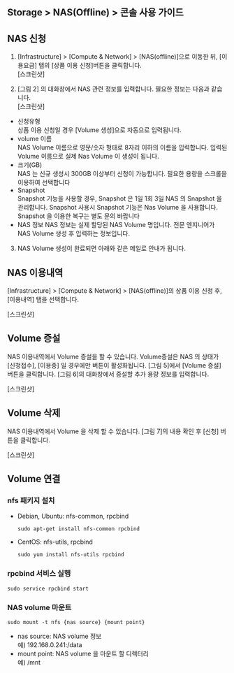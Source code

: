 ## Storage > NAS(Offline) > 콘솔 사용 가이드

## NAS 신청

1. [Infrastructure] > [Compute & Network] > [NAS(offline)]으로 이동한 뒤, [이용요금] 탭의 [상품 이용 신청]버튼을 클릭합니다.  
  [스크린샷]  

2. [그림 2] 의 대화창에서 NAS 관련 정보를 입력합니다. 필요한 정보는 다음과 같습니다.  
  [스크린샷]  
  * 신청유형  
    상품 이용 신청일 경우 [Volume 생성]으로 자동으로 입력됩니다.
  * volume 이름  
    NAS Volume 이름으로 영문/숫자 형태로 8자리 이하의 이름을 입력합니다. 입력된 Volume 이름으로 실제 Nas Volume 이 생성이 됩니다.
  * 크기(GB)  
    NAS 는 신규 생성시 300GB 이상부터 신청이 가능합니다. 필요한 용량을 스크롤을 이용하여 선택합니다
  * Snapshot  
    Snapshot 기능을 사용할 경우, Snapshot 은 1일 1회 3일 NAS 의 Snapshot 을 관리합니다. Snapshot 사용시 Snapshot 기능은 Nas Volume 을 사용합니다. Snapshot 을 이용한 복구는 별도 문의 바랍니다
  * NAS 정보
    NAS 정보는 실제 할당된 NAS Volume 명입니다. 전문 엔지니어가 NAS Volume 생성 후 입력하는 정보입니다.

3. NAS Volume 생성이 완료되면 아래와 같은 메일로 안내가 됩니다.


## NAS 이용내역

[Infrastructure] > [Compute & Network] > [NAS(offline)]의 상품 이용 신청 후, [이용내역] 탭을 선택합니다.  

[스크린샷] 

## Volume 증설

NAS 이용내역에서 Volume 증설을 할 수 있습니다. Volume증설은 NAS 의 상태가 [신청접수], [이용중] 일 경우에만 버튼이 활성화됩니다. [그림 5]에서 [Volume 증설] 버튼을 클릭합니다. [그림 6]의 대화창에서 증설할 추가 용량 정보를 입력합니다.

[스크린샷]

## Volume 삭제

NAS 이용내역에서 Volume 을 삭제 할 수 있습니다. [그림 7]의 내용 확인 후 [신청] 버튼을 클릭합니다.

[스크린샷]

## Volume 연결

### nfs 패키지 설치

  * Debian, Ubuntu: nfs-common, rpcbind  
    ```
    sudo apt-get install nfs-common rpcbind
    ````
  * CentOS: nfs-utils, rpcbind  
    ```
    sudo yum install nfs-utils rpcbind
    ```

### rpcbind 서비스 실행

```
sudo service rpcbind start
```

### NAS volume 마운트

```
sudo mount -t nfs {nas source} {mount point}
```

* nas source: NAS volume 정보  
  예) 192.168.0.241:/data
* mount point: NAS volume 을 마운트 할 디렉터리  
  예) /mnt

